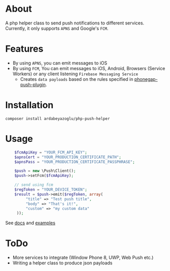 # About
A php helper class to send push notifications to different services. Currently, it only supports `APNS` and Google's `FCM`.

# Features

- By using `APNS`, you can emit messages to iOS
- By using `FCM`, You can emit messages to iOS, Android, Browsers (Service Workers) or any client listening `Firebase Messaging Service`
    - Creates `data payloads` based on the rules specified in [phonegap-push-plugin](https://github.com/phonegap/phonegap-plugin-push).

# Installation
    composer install ardabeyazoglu/php-push-helper

# Usage
```php
    $fcmApiKey = "YOUR_FCM_API_KEY";
    $apnsCert = "YOUR_PRODUCTION_CERTIFICATE_PATH";
    $apnsPass = "YOUR_PRODUCTION_CERTIFICATE_PASSPHRASE";

    $push = new \Push\Client();
    $push->setFcm($fcmApiKey);

    // send using fcm
    $regToken = "YOUR_DEVICE_TOKEN";
    $result = $push->emit($regToken, array(
         "title" => "Test push title",
         "body" => "That's it!",
         "custom" => "my custom data"
     ));
```

See [docs](https://github.com/ardabeyazoglu/php-push-helper/tree/master/docs) and [examples](https://github.com/ardabeyazoglu/php-push-helper/tree/master/examples)

# ToDo

- More services to integrate (Window Phone 8, UWP, Web Push etc.)
- Writing a helper class to produce json payloads
